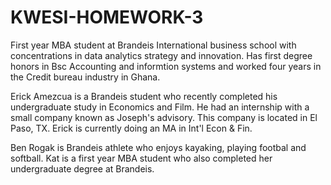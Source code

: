 # KWESI-HOMEWORK-3
First year MBA student at Brandeis International business school with concentrations in data analytics strategy and innovation. Has first degree honors in Bsc Accounting and informtion systems and worked four years in the Credit bureau industry in Ghana.

Erick Amezcua is a Brandeis student who recently completed his undergraduate study in Economics and Film. He had an internship with a small company known as Joseph's advisory. This company is located in El Paso, TX. Erick is currently doing an MA in Int'l Econ & Fin. 

Ben Rogak is Brandeis athlete who enjoys kayaking, playing footbal and softball.
Kat is a first year MBA student who also completed her undergraduate degree at Brandeis.
